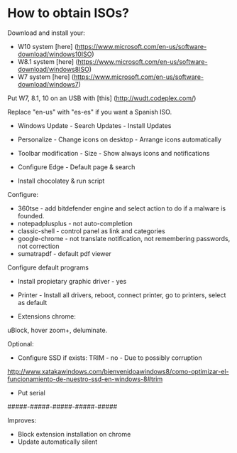 How to obtain ISOs?
=============================================

Download and install your:

* W10 system [here] (https://www.microsoft.com/en-us/software-download/windows10ISO) 
* W8.1 system [here] (https://www.microsoft.com/en-us/software-download/windows8ISO)
* W7 system [here] (https://www.microsoft.com/en-us/software-download/windows7)

Put W7, 8.1, 10 on an USB with [this] (http://wudt.codeplex.com/)

Replace "en-us" with "es-es" if you want a Spanish ISO.

* Windows Update - Search Updates - Install Updates

* Personalize - Change icons on desktop - Arrange icons automatically

* Toolbar modification - Size - Show always icons and notifications

* Configure Edge - Default page & search 

* Install chocolatey & run script

Configure:

* 360tse - add bitdefender engine and select action to do if a malware is founded.
* notepadplusplus - not auto-completion
* classic-shell - control panel as link and categories
* google-chrome - not translate notification, not remembering passwords, not correction
* sumatrapdf - default pdf viewer

Configure default programs

* Install propietary graphic driver - yes

* Printer - Install all drivers, reboot, connect printer, go to printers, select as default

* Extensions chrome:

uBlock, hover zoom+, deluminate.

Optional:

* Configure SSD if exists: TRIM - no - Due to possibly corruption

http://www.xatakawindows.com/bienvenidoawindows8/como-optimizar-el-funcionamiento-de-nuestro-ssd-en-windows-8#trim

* Put serial

#####-#####-#####-#####-#####

Improves:

* Block extension installation on chrome
* Update automatically silent